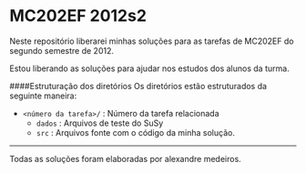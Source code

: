 MC202EF 2012s2
==============

Neste repositório liberarei minhas soluções para as tarefas de MC202EF do segundo semestre de 2012.

Estou liberando as soluções para ajudar nos estudos dos alunos da turma.

####Estruturação dos diretórios
Os diretórios estão estruturados da seguinte maneira:
* `<número da tarefa>/` : Número da tarefa relacionada
  * `dados` : Arquivos de teste do SuSy
  * `src` : Arquivos fonte com o código da minha solução.



* * *
Todas as soluções foram elaboradas por alexandre medeiros.
